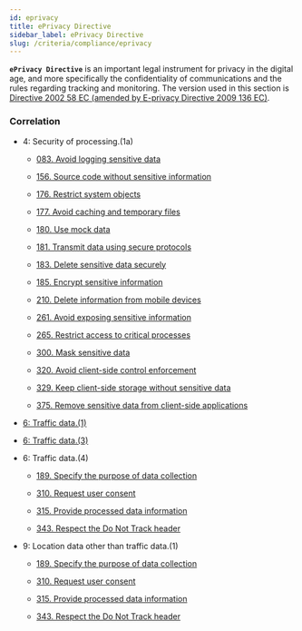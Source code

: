 ```yaml
---
id: eprivacy
title: ePrivacy Directive
sidebar_label: ePrivacy Directive
slug: /criteria/compliance/eprivacy
---
```


**`ePrivacy Directive`** is an important legal instrument
for privacy in the digital age,
and more specifically the confidentiality
of communications
and the rules regarding tracking
and monitoring.
The version used in this section is
[Directive 2002 58 EC (amended by E-privacy Directive 2009 136 EC)](https://eur-lex.europa.eu/legal-content/EN/TXT/PDF/?uri=CELEX:02002L0058-20091219).

### Correlation

- 4: Security of processing.(1a)

    - [083. Avoid logging sensitive data](/criteria/requirements/083)

    - [156. Source code without sensitive information](/criteria/requirements/156)

    - [176. Restrict system objects](/criteria/requirements/176)

    - [177. Avoid caching and temporary files](/criteria/requirements/177)

    - [180. Use mock data](/criteria/requirements/180)

    - [181. Transmit data using secure protocols](/criteria/requirements/181)

    - [183. Delete sensitive data securely](/criteria/requirements/183)

    - [185. Encrypt sensitive information](/criteria/requirements/185)

    - [210. Delete information from mobile devices](/criteria/requirements/210)

    - [261. Avoid exposing sensitive information](/criteria/requirements/261)

    - [265. Restrict access to critical processes](/criteria/requirements/265)

    - [300. Mask sensitive data](/criteria/requirements/300)

    - [320. Avoid client-side control enforcement](/criteria/requirements/320)

    - [329. Keep client-side storage without sensitive data](/criteria/requirements/329)

    - [375. Remove sensitive data from client-side applications](/criteria/requirements/375)

- [6: Traffic data.(1)](/criteria/requirements/183)

- [6: Traffic data.(3)](/criteria/requirements/312)

- 6: Traffic data.(4)

    - [189. Specify the purpose of data collection](/criteria/requirements/189)

    - [310. Request user consent](/criteria/requirements/310)

    - [315. Provide processed data information](/criteria/requirements/315)

    - [343. Respect the Do Not Track header](/criteria/requirements/343)

- 9: Location data other than traffic data.(1)

    - [189. Specify the purpose of data collection](/criteria/requirements/189)

    - [310. Request user consent](/criteria/requirements/310)

    - [315. Provide processed data information](/criteria/requirements/315)

    - [343. Respect the Do Not Track header](/criteria/requirements/343)
